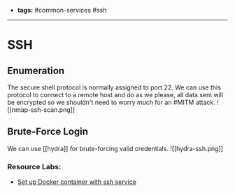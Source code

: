 - **tags:** #common-services #ssh
- -------------------
# SSH
## Enumeration
The secure shell protocol is normally assigned to port 22. We can use this protocol to connect to a remote host and do as we please, all data sent will be encrypted so we shouldn't need to worry much for an #MITM attack.
![[nmap-ssh-scan.png]]
## Brute-Force Login
We can use [[hydra]] for brute-forcing valid credentials.
![[hydra-ssh.png]]
### Resource Labs:
- [Set up Docker container with ssh service](https://hub.docker.com/r/linuxserver/openssh-server)